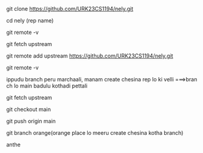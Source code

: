 git clone https://github.com/URK23CS1194/nely.git

cd nely (rep name)

git remote -v

git fetch upstream

 git remote add upstream https://github.com/URK23CS1194/nely.git
 
 git remote -v
 
ippudu branch peru marchaali, manam create chesina rep lo ki velli ===>bran ch lo main badulu kothadi pettali

git fetch upstream

git checkout main

git push origin main

git branch orange(orange place lo meeru create chesina kotha branch)

anthe

